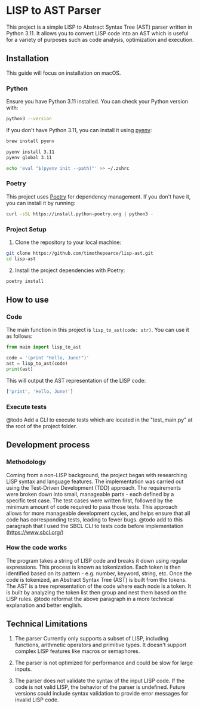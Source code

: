 # LISP to AST Parser

This project is a simple LISP to Abstract Syntax Tree (AST) parser written in Python 3.11. 
It allows you to convert LISP code into an AST which is useful for a variety of purposes such as code analysis, optimization and execution.

## Installation

This guide will focus on installation on macOS.

### Python

Ensure you have Python 3.11 installed. You can check your Python version with:

```bash
python3 --version
```

If you don't have Python 3.11, you can install it using [pyenv](https://github.com/pyenv/pyenv):

```bash
brew install pyenv

pyenv install 3.11
pyenv global 3.11

echo 'eval "$(pyenv init --path)"' >> ~/.zshrc
```

### Poetry

This project uses [Poetry](https://python-poetry.org/) for dependency management. If you don't have it, you can install it by running:

```bash
curl -sSL https://install.python-poetry.org | python3 -
```

### Project Setup

1. Clone the repository to your local machine:

```bash
git clone https://github.com/timothepearce/lisp-ast.git
cd lisp-ast
```

2. Install the project dependencies with Poetry:

```bash
poetry install
```

## How to use

### Code

The main function in this project is `lisp_to_ast(code: str)`. You can use it as follows:

```python
from main import lisp_to_ast

code = '(print "Hello, June!")'
ast = lisp_to_ast(code)
print(ast)
```

This will output the AST representation of the LISP code:

```python
['print', 'Hello, June!']
```

### Execute tests

@todo Add a CLI to execute tests which are located in the "test_main.py" at the root of the project folder.

## Development process

### Methodology

Coming from a non-LISP background, the project began with researching LISP syntax and language features. The implementation was carried out using the Test-Driven Development (TDD) approach. The requirements were broken down into small, manageable parts - each defined by a specific test case. The test cases were written first, followed by the minimum amount of code required to pass those tests. This approach allows for more manageable development cycles, and helps ensure that all code has corresponding tests, leading to fewer bugs.
@todo add to this paragraph that I used the SBCL CLI to tests code before implementation (https://www.sbcl.org/)

### How the code works

The program takes a string of LISP code and breaks it down using regular expressions. 
This process is known as tokenization. Each token is then identified based on its pattern - e.g. number, keyword, string, etc. Once the code is tokenized, an Abstract Syntax Tree (AST) is built from the tokens. The AST is a tree representation of the code where each node is a token. It is built by analyzing the token list then group and nest them based on the LISP rules.
@todo reformat the above paragraph in a more technical explanation and better english.

## Technical Limitations

1. The parser Currently only supports a subset of LISP, including functions, arithmetic operators and primitive types. It doesn't support complex LISP features like macros or semaphores.

2. The parser is not optimized for performance and could be slow for large inputs.

3. The parser does not validate the syntax of the input LISP code. If the code is not valid LISP, the behavior of the parser is undefined. Future versions could include syntax validation to provide error messages for invalid LISP code.
